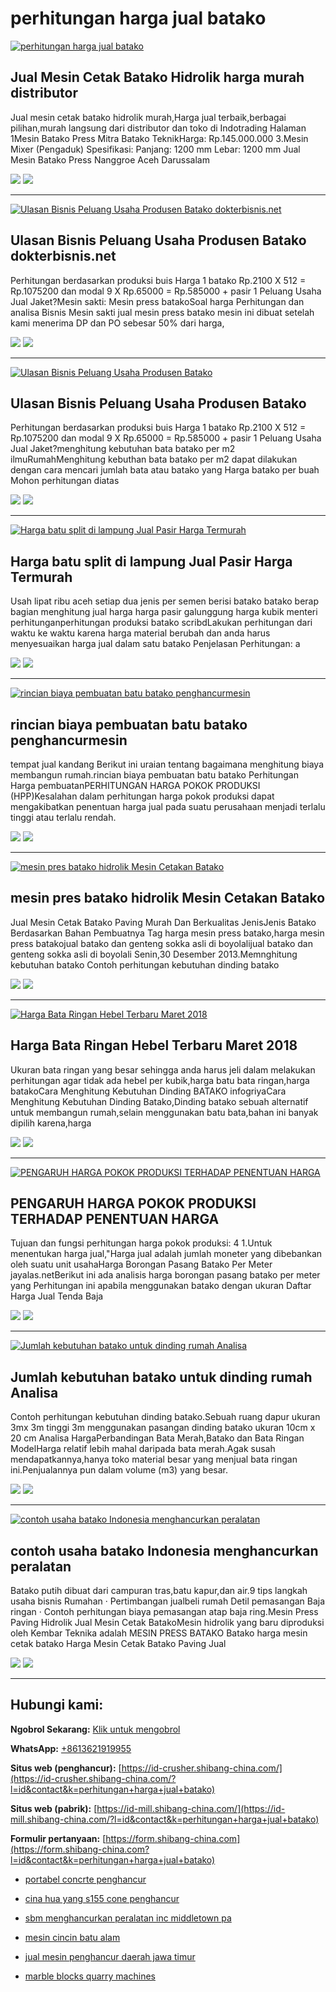 # perhitungan harga jual batako

<a href="https://swt.shibang-china.com/?l=id&img&k=perhitungan+harga+jual+batako" target="_blank">![perhitungan harga jual batako](http://static.shibang-china.com/all-800x300/768.jpg)</a>

## Jual Mesin Cetak Batako Hidrolik harga murah distributor
Jual mesin cetak batako hidrolik murah,Harga jual terbaik,berbagai pilihan,murah langsung dari distributor dan toko di Indotrading Halaman 1Mesin Batako Press Mitra Batako TeknikHarga: Rp.145.000.000 3.Mesin Mixer (Pengaduk) Spesifikasi: Panjang: 1200 mm Lebar: 1200 mm Jual Mesin Batako Press Nanggroe Aceh Darussalam


<a href="https://whatsapp.shibangsoft.com/WhatsApp.php" target="_blank" title="WhatsApp">![](http://static.shibang-china.com/icon/whatsapp.png)</a> <a href="https://swt.shibang-china.com/?l=id&icon&k=perhitungan+harga+jual+batako" target="_blank">![](http://static.shibang-china.com/icon/chat-id.png)</a>

---

<a href="https://swt.shibang-china.com/?l=id&img&k=perhitungan+harga+jual+batako" target="_blank">![Ulasan Bisnis Peluang Usaha Produsen Batako dokterbisnis.net](http://static.shibang-china.com/all-800x300/344.jpg)</a>

## Ulasan Bisnis Peluang Usaha Produsen Batako dokterbisnis.net
Perhitungan berdasarkan produksi buis Harga 1 batako Rp.2100 X 512 = Rp.1075200 dan modal 9 X Rp.65000 = Rp.585000 + pasir 1 Peluang Usaha Jual Jaket?Mesin sakti: Mesin press batakoSoal harga Perhitungan dan analisa Bisnis Mesin sakti jual mesin press batako mesin ini dibuat setelah kami menerima DP dan PO sebesar 50% dari harga,


<a href="https://whatsapp.shibangsoft.com/WhatsApp.php" target="_blank" title="WhatsApp">![](http://static.shibang-china.com/icon/whatsapp.png)</a> <a href="https://swt.shibang-china.com/?l=id&icon&k=perhitungan+harga+jual+batako" target="_blank">![](http://static.shibang-china.com/icon/chat-id.png)</a>

---

<a href="https://swt.shibang-china.com/?l=id&img&k=perhitungan+harga+jual+batako" target="_blank">![Ulasan Bisnis Peluang Usaha Produsen Batako](http://static.shibang-china.com/all-800x300/354.jpg)</a>

## Ulasan Bisnis Peluang Usaha Produsen Batako
Perhitungan berdasarkan produksi buis Harga 1 batako Rp.2100 X 512 = Rp.1075200 dan modal 9 X Rp.65000 = Rp.585000 + pasir 1 Peluang Usaha Jual Jaket?menghitung kebutuhan bata batako per m2 ilmuRumahMenghitung kebuthan bata batako per m2 dapat dilakukan dengan cara mencari jumlah bata atau batako yang Harga batako per buah Mohon perhitungan diatas


<a href="https://whatsapp.shibangsoft.com/WhatsApp.php" target="_blank" title="WhatsApp">![](http://static.shibang-china.com/icon/whatsapp.png)</a> <a href="https://swt.shibang-china.com/?l=id&icon&k=perhitungan+harga+jual+batako" target="_blank">![](http://static.shibang-china.com/icon/chat-id.png)</a>

---

<a href="https://swt.shibang-china.com/?l=id&img&k=perhitungan+harga+jual+batako" target="_blank">![Harga batu split di lampung Jual Pasir Harga Termurah](http://static.shibang-china.com/all-800x300/911.jpg)</a>

## Harga batu split di lampung Jual Pasir Harga Termurah
Usah lipat ribu aceh setiap dua jenis per semen berisi batako batako berap bagian menghitung jual harga harga pasir galunggung harga kubik menteri perhitunganperhitungan produksi batako scribdLakukan perhitungan dari waktu ke waktu karena harga material berubah dan anda harus menyesuaikan harga jual dalam satu batako Penjelasan Perhitungan: a


<a href="https://whatsapp.shibangsoft.com/WhatsApp.php" target="_blank" title="WhatsApp">![](http://static.shibang-china.com/icon/whatsapp.png)</a> <a href="https://swt.shibang-china.com/?l=id&icon&k=perhitungan+harga+jual+batako" target="_blank">![](http://static.shibang-china.com/icon/chat-id.png)</a>

---

<a href="https://swt.shibang-china.com/?l=id&img&k=perhitungan+harga+jual+batako" target="_blank">![rincian biaya pembuatan batu batako penghancurmesin](http://static.shibang-china.com/all-800x300/882.jpg)</a>

## rincian biaya pembuatan batu batako penghancurmesin
tempat jual kandang Berikut ini uraian tentang bagaimana menghitung biaya membangun rumah.rincian biaya pembuatan batu batako Perhitungan Harga pembuatanPERHITUNGAN HARGA POKOK PRODUKSI (HPP)Kesalahan dalam perhitungan harga pokok produksi dapat mengakibatkan penentuan harga jual pada suatu perusahaan menjadi terlalu tinggi atau terlalu rendah.


<a href="https://whatsapp.shibangsoft.com/WhatsApp.php" target="_blank" title="WhatsApp">![](http://static.shibang-china.com/icon/whatsapp.png)</a> <a href="https://swt.shibang-china.com/?l=id&icon&k=perhitungan+harga+jual+batako" target="_blank">![](http://static.shibang-china.com/icon/chat-id.png)</a>

---

<a href="https://swt.shibang-china.com/?l=id&img&k=perhitungan+harga+jual+batako" target="_blank">![mesin pres batako hidrolik Mesin Cetakan Batako](http://static.shibang-china.com/all-800x300/111.jpg)</a>

## mesin pres batako hidrolik Mesin Cetakan Batako
Jual Mesin Cetak Batako Paving Murah Dan Berkualitas JenisJenis Batako Berdasarkan Bahan Pembuatnya Tag harga mesin press batako,harga mesin press batakojual batako dan genteng sokka asli di boyolalijual batako dan genteng sokka asli di boyolali Senin,30 Desember 2013.Memnghitung kebutuhan batako Contoh perhitungan kebutuhan dinding batako


<a href="https://whatsapp.shibangsoft.com/WhatsApp.php" target="_blank" title="WhatsApp">![](http://static.shibang-china.com/icon/whatsapp.png)</a> <a href="https://swt.shibang-china.com/?l=id&icon&k=perhitungan+harga+jual+batako" target="_blank">![](http://static.shibang-china.com/icon/chat-id.png)</a>

---

<a href="https://swt.shibang-china.com/?l=id&img&k=perhitungan+harga+jual+batako" target="_blank">![Harga Bata Ringan Hebel Terbaru Maret 2018](http://static.shibang-china.com/all-800x300/1177.jpg)</a>

## Harga Bata Ringan Hebel Terbaru Maret 2018
Ukuran bata ringan yang besar sehingga anda harus jeli dalam melakukan perhitungan agar tidak ada hebel per kubik,harga batu bata ringan,harga batakoCara Menghitung Kebutuhan Dinding BATAKO infogriyaCara Menghitung Kebutuhan Dinding Batako,Dinding batako sebuah alternatif untuk membangun rumah,selain menggunakan batu bata,bahan ini banyak dipilih karena,harga


<a href="https://whatsapp.shibangsoft.com/WhatsApp.php" target="_blank" title="WhatsApp">![](http://static.shibang-china.com/icon/whatsapp.png)</a> <a href="https://swt.shibang-china.com/?l=id&icon&k=perhitungan+harga+jual+batako" target="_blank">![](http://static.shibang-china.com/icon/chat-id.png)</a>

---

<a href="https://swt.shibang-china.com/?l=id&img&k=perhitungan+harga+jual+batako" target="_blank">![PENGARUH HARGA POKOK PRODUKSI TERHADAP PENENTUAN HARGA](http://static.shibang-china.com/all-800x300/1289.jpg)</a>

## PENGARUH HARGA POKOK PRODUKSI TERHADAP PENENTUAN HARGA
Tujuan dan fungsi perhitungan harga pokok produksi: 4 1.Untuk menentukan harga jual,"Harga jual adalah jumlah moneter yang dibebankan oleh suatu unit usahaHarga Borongan Pasang Batako Per Meter jayalas.netBerikut ini ada analisis harga borongan pasang batako per meter yang Perhitungan ini apabila menggunakan batako dengan ukuran Daftar Harga Jual Tenda Baja


<a href="https://whatsapp.shibangsoft.com/WhatsApp.php" target="_blank" title="WhatsApp">![](http://static.shibang-china.com/icon/whatsapp.png)</a> <a href="https://swt.shibang-china.com/?l=id&icon&k=perhitungan+harga+jual+batako" target="_blank">![](http://static.shibang-china.com/icon/chat-id.png)</a>

---

<a href="https://swt.shibang-china.com/?l=id&img&k=perhitungan+harga+jual+batako" target="_blank">![Jumlah kebutuhan batako untuk dinding rumah Analisa](http://static.shibang-china.com/all-800x300/1167.jpg)</a>

## Jumlah kebutuhan batako untuk dinding rumah Analisa
Contoh perhitungan kebutuhan dinding batako.Sebuah ruang dapur ukuran 3mx 3m tinggi 3m menggunakan pasangan dinding batako ukuran 10cm x 20 cm Analisa HargaPerbandingan Bata Merah,Batako dan Bata Ringan ModelHarga relatif lebih mahal daripada bata merah.Agak susah mendapatkannya,hanya toko material besar yang menjual bata ringan ini.Penjualannya pun dalam volume (m3) yang besar.


<a href="https://whatsapp.shibangsoft.com/WhatsApp.php" target="_blank" title="WhatsApp">![](http://static.shibang-china.com/icon/whatsapp.png)</a> <a href="https://swt.shibang-china.com/?l=id&icon&k=perhitungan+harga+jual+batako" target="_blank">![](http://static.shibang-china.com/icon/chat-id.png)</a>

---

<a href="https://swt.shibang-china.com/?l=id&img&k=perhitungan+harga+jual+batako" target="_blank">![contoh usaha batako Indonesia menghancurkan peralatan](http://static.shibang-china.com/all-800x300/447.jpg)</a>

## contoh usaha batako Indonesia menghancurkan peralatan
Batako putih dibuat dari campuran tras,batu kapur,dan air.9 tips langkah usaha bisnis Rumahan · Pertimbangan jualbeli rumah Detil pemasangan Baja ringan · Contoh perhitungan biaya pemasangan atap baja ring.Mesin Press Paving Hidrolik Jual Mesin Cetak BatakoMesin hidrolik yang baru diproduksi oleh Kembar Teknika adalah MESIN PRESS BATAKO Batako harga mesin cetak batako Harga Mesin Cetak Batako Paving Jual


<a href="https://whatsapp.shibangsoft.com/WhatsApp.php" target="_blank" title="WhatsApp">![](http://static.shibang-china.com/icon/whatsapp.png)</a> <a href="https://swt.shibang-china.com/?l=id&icon&k=perhitungan+harga+jual+batako" target="_blank">![](http://static.shibang-china.com/icon/chat-id.png)</a>

---
## Hubungi kami:

**Ngobrol Sekarang:** [Klik untuk mengobrol](https://swt.shibang-china.com?l=id&contact&k=perhitungan+harga+jual+batako)

**WhatsApp:**  [+8613621919955](https://whatsapp.shibangsoft.com/WhatsApp.php)

**Situs web (penghancur):** [https://id-crusher.shibang-china.com/](https://id-crusher.shibang-china.com/?l=id&contact&k=perhitungan+harga+jual+batako)

**Situs web (pabrik):** [https://id-mill.shibang-china.com/](https://id-mill.shibang-china.com/?l=id&contact&k=perhitungan+harga+jual+batako)

**Formulir pertanyaan:** [https://form.shibang-china.com](https://form.shibang-china.com?l=id&contact&k=perhitungan+harga+jual+batako)

* [portabel concrte penghancur](../33/portabel%20concrte%20penghancur.md)

* [cina hua yang s155 cone penghancur](../40/cina%20hua%20yang%20s155%20cone%20penghancur.md)

* [sbm menghancurkan peralatan inc middletown pa](../40/sbm%20menghancurkan%20peralatan%20inc%20middletown%20pa.md)

* [mesin cincin batu alam](../37/mesin%20cincin%20batu%20alam.md)

* [jual mesin penghancur daerah jawa timur](../35/jual%20mesin%20penghancur%20daerah%20jawa%20timur.md)

* [marble blocks quarry machines](../32/marble%20blocks%20quarry%20machines.md)